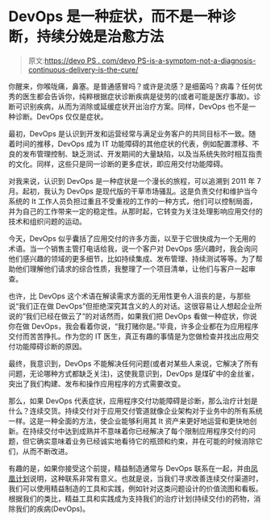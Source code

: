 # DevOps 是一种症状，而不是一种诊断，持续分娩是治愈方法

> 原文:[https://devo PS . com/devo PS-is-a-symptom-not-a-diagnosis-continuous-delivery-is-the-cure/](https://devops.com/devops-is-a-symptom-not-a-diagnosis-continuous-delivery-is-the-cure/)

你醒来，你喉咙痛，鼻塞。是普通感冒吗？或许是流感？是细菌吗？病毒？任何优秀的医生都会告诉你，纯粹根据症状诊断疾病是徒劳的(或者可能是医疗事故)。诊断可识别疾病，从而为消除或延缓症状开出治疗方案。同样，DevOps 也不是一种诊断。DevOps 仅仅是症状。

最初，DevOps 是认识到开发和运营经常与满足业务客户的共同目标不一致。随着时间的推移，DevOps 成为 IT 功能障碍的其他症状的代表，例如配置漂移、不良的发布管理控制、缺乏测试、开发期间的大量缺陷，以及当系统失败时相互指责的文化。同样，这些只是同一诊断的更多症状，即应用交付功能障碍。

对我来说，认识到 DevOps 是一种症状是一个漫长的旅程，可以追溯到 2011 年 7 月。起初，我认为 DevOps 是现代版的干草市场骚乱。这是负责交付和维护当今系统的 It 工作人员负担过重且不受重视的工作的一种方式，他们可以控制局面，并为自己的工作带来一定的稳定性。从那时起，它转变为关注处理影响应用交付的技术和组织问题的运动。

今天，DevOps 似乎囊括了应用交付的许多方面，以至于它很快成为一个无用的术语。当一个销售主管打电话给我，说一个客户对 DevOps 感兴趣时，我会询问他们感兴趣的领域的更多细节，比如持续集成、发布管理、持续测试等等。为了帮助他们理解他们请求的综合性质，我整理了一个项目清单，让他们与客户一起审查。

也许，比 DevOps 这个术语在解读需求方面的无用性更令人沮丧的是，与那些说“我们正在做 DevOps”但拒绝深究其含义的人的对话。这很容易让人想起企业所说的“我们已经在做云了”的对话然而，如果我们把 DevOps 看做一种症状，你说你在做 DevOps，我会看着你说，“我打赌你是。”毕竟，许多企业都在为应用程序交付而苦苦挣扎。作为您的 IT 医生，真正有趣的事情是为您做检查并找出应用交付功能障碍诊断的原因。

最终，我意识到，DevOps 不能解决任何问题(或者对某些人来说，它解决了所有问题，无论哪种方式都缺乏关注)，这使我意识到，DevOps 是煤矿中的金丝雀，突出了我们构建、发布和操作应用程序的方式需要改变。

那么，如果 DevOps 代表症状，应用程序交付功能障碍是诊断，那么治疗计划是什么？连续交货。持续交付对于应用交付管道就像企业架构对于业务中的所有系统一样。这是一种全面的方法，使企业能够利用其 It 资产来更好地运营和更快地创新。在持续交付中达到成熟并不意味着你已经解决了每个限制应用程序交付的问题，但它确实意味着业务已经诚实地看待它的瓶颈和约束，并在可能的时候消除它们，从而不断改进。

有趣的是，如果你接受这个前提，精益制造通常与 DevOps 联系在一起，并由[凤凰计划](https://www.amazon.com/Phoenix-Project-DevOps-Helping-Business-ebook/dp/B00AZRBLHO/ref=sr_1_1?ie=UTF8&qid=1424453474&sr=8-1&keywords=phoenix+project "Phoenix Project")说明，这种联系非常有意义。也就是说，当我们寻求改善连续交付渠道时，我们可以使用精益制造的工具和实践，例如针对这类问题设计的价值流图和看板。根据我们的类比，精益工具和实践成为支持我们的治疗计划(持续交付)的药物，消除我们的疾病(DevOps)。